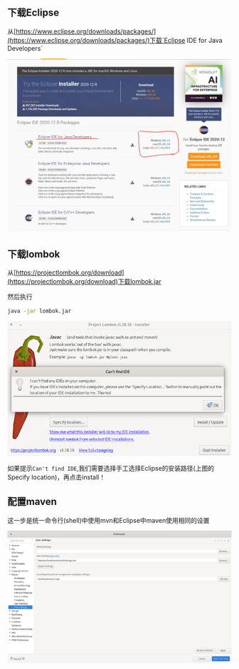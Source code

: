 
## 下载Eclipse

从[https://www.eclipse.org/downloads/packages/](https://www.eclipse.org/downloads/packages/)下载`Eclipse IDE for Java Developers`

![download-eclipse](./img/download-eclipse.png)


## 下载lombok

从[https://projectlombok.org/download](https://projectlombok.org/download)下载lombok.jar

然后执行

```bash
java -jar lombok.jar
```
![install-lombok](./img/install-lombok.png)

如果提示`Can't find IDE`,我们需要选择手工选择Eclipse的安装路径(上图的Specify location)，再点击install！

## 配置maven

这一步是统一命令行(shell)中使用mvn和Eclipse中maven使用相同的设置

![eclipse-maven](./img/eclipse-maven.png)